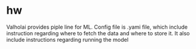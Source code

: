 # hw
Valholai provides piple line for ML. Config file is .yami file, which include instruction 
regarding where to fetch the data and where to store it.
It also include instructions regarding running the model 
